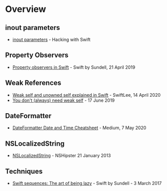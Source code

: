 # Overview

## inout parameters
* [inout parameters](https://www.hackingwithswift.com/sixty/5/10/inout-parameters) - Hacking with Swift

## Property Observers
* [Property observers in Swift](https://www.swiftbysundell.com/articles/property-observers-in-swift/) - Swift by Sundell, 21 April 2019

## Weak References
* [Weak self and unowned self explained in Swift](https://www.avanderlee.com/swift/weak-self/) - SwiftLee, 14 April 2020
* [You don't (always) need weak self](https://medium.com/flawless-app-stories/you-dont-always-need-weak-self-a778bec505ef) - 17 June 2019

## DateFormatter
* [DateFormatter Date and Time Cheatsheet](https://stevenpcurtis.medium.com/dateformatter-date-and-time-cheatsheet-8bafaf4e0d2d) - Medium, 7 May 2020

## NSLocalizedString
* [NSLocalizedString](https://nshipster.com/nslocalizedstring/) - NSHipster 21 January 2013

## Techniques
* [Swift sequences: The art of being lazy](https://www.swiftbysundell.com/articles/swift-sequences-the-art-of-being-lazy/) -  Swift by Sundell - 3
  March 2017